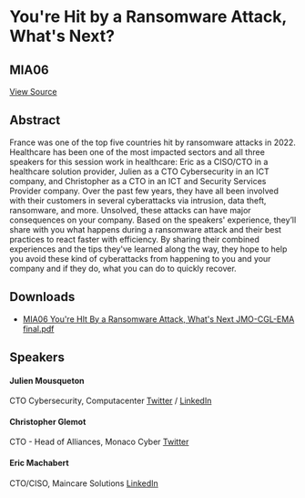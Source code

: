 # You're Hit by a Ransomware Attack, What's Next?
## MIA06
[View Source](https://connect.veeam.com/flow/veeam/veeamon2023/attendeeportal/page/sessioncatalog/session/1678314161135001bc0W)

## Abstract
France was one of the top five countries hit by ransomware attacks in 2022. Healthcare has been one of the most impacted sectors and all three speakers for this session work in healthcare: Eric as a CISO/CTO in a healthcare solution provider, Julien as a CTO Cybersecurity in an ICT company, and Christopher as a CTO in an ICT and Security Services Provider company. Over the past few years, they have all been involved with their customers in several cyberattacks via intrusion, data theft, ransomware, and more. Unsolved, these attacks can have major consequences on your company. Based on the speakers' experience, they’ll share with you what happens during a ransomware attack and their best practices to react faster with efficiency. By sharing their combined experiences and the tips they've learned along the way, they hope to help you avoid these kind of cyberattacks from happening to you and your company and if they do, what you can do to quickly recover.

## Downloads
- [MIA06 You're HIt By a Ransomware Attack, What's Next JMO-CGL-EMA final.pdf](<./files/MIA06 You're HIt By a Ransomware Attack, What's Next JMO-CGL-EMA final.pdf>)

## Speakers
#### Julien Mousqueton
CTO Cybersecurity, Computacenter
[Twitter](https://twitter.com/JMousqueton) / [LinkedIn](https://www.linkedin.com/in/JulienMousqueton)
#### Christopher Glemot
CTO - Head of Alliances, Monaco Cyber
[Twitter](https://twitter.com/c_glemot)
#### Eric Machabert
CTO/CISO, Maincare Solutions
[LinkedIn](https://www.linkedin.com/in/eric-machabert-5069b616/)